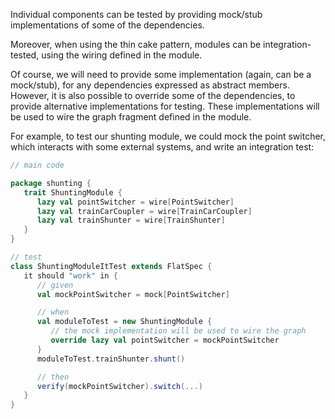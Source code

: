 
Individual components can be tested by providing mock/stub implementations of some of the dependencies.

Moreover, when using the thin cake pattern, modules can be integration-tested, using the wiring defined in the module.

Of course, we will need to provide some implementation (again, can be a mock/stub), for any dependencies expressed as abstract members. However, it is also possible to override some of the dependencies, to provide alternative implementations for testing. These implementations will be used to wire the graph fragment defined in the module.

For example, to test our shunting module, we could mock the point switcher, which interacts with some external systems, and write an integration test:

````scala
// main code

package shunting {
   trait ShuntingModule {
      lazy val pointSwitcher = wire[PointSwitcher]
      lazy val trainCarCoupler = wire[TrainCarCoupler]
      lazy val trainShunter = wire[TrainShunter] 
   }
} 

// test
class ShuntingModuleItTest extends FlatSpec {
   it should "work" in {
      // given
      val mockPointSwitcher = mock[PointSwitcher]

      // when
      val moduleToTest = new ShuntingModule {
         // the mock implementation will be used to wire the graph
         override lazy val pointSwitcher = mockPointSwitcher
      }
      moduleToTest.trainShunter.shunt()

      // then
      verify(mockPointSwitcher).switch(...)
   }
}
````
